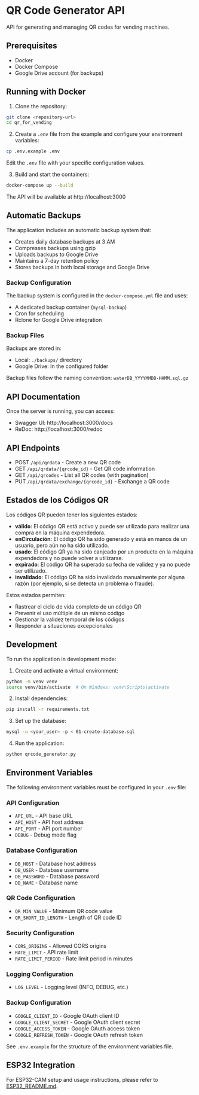 # QR Code Generator API

API for generating and managing QR codes for vending machines.

## Prerequisites

- Docker
- Docker Compose
- Google Drive account (for backups)

## Running with Docker

1. Clone the repository:
```bash
git clone <repository-url>
cd qr_for_vending
```

2. Create a `.env` file from the example and configure your environment variables:
```bash
cp .env.example .env
```
Edit the `.env` file with your specific configuration values.

3. Build and start the containers:
```bash
docker-compose up --build
```

The API will be available at http://localhost:3000

## Automatic Backups

The application includes an automatic backup system that:
- Creates daily database backups at 3 AM
- Compresses backups using gzip
- Uploads backups to Google Drive
- Maintains a 7-day retention policy
- Stores backups in both local storage and Google Drive

### Backup Configuration

The backup system is configured in the `docker-compose.yml` file and uses:
- A dedicated backup container (`mysql-backup`)
- Cron for scheduling
- Rclone for Google Drive integration

### Backup Files

Backups are stored in:
- Local: `./backups/` directory
- Google Drive: In the configured folder

Backup files follow the naming convention: `waterDB_YYYYMMDD-HHMM.sql.gz`

## API Documentation

Once the server is running, you can access:
- Swagger UI: http://localhost:3000/docs
- ReDoc: http://localhost:3000/redoc

## API Endpoints

- POST `/api/qrdata` - Create a new QR code
- GET `/api/qrdata/{qrcode_id}` - Get QR code information
- GET `/api/qrcodes` - List all QR codes (with pagination)
- PUT `/api/qrdata/exchange/{qrcode_id}` - Exchange a QR code

## Estados de los Códigos QR

Los códigos QR pueden tener los siguientes estados:

- **válido**: El código QR está activo y puede ser utilizado para realizar una compra en la máquina expendedora.
- **enCirculación**: El código QR ha sido generado y está en manos de un usuario, pero aún no ha sido utilizado.
- **usado**: El código QR ya ha sido canjeado por un producto en la máquina expendedora y no puede volver a utilizarse.
- **expirado**: El código QR ha superado su fecha de validez y ya no puede ser utilizado.
- **invalidado**: El código QR ha sido invalidado manualmente por alguna razón (por ejemplo, si se detecta un problema o fraude).

Estos estados permiten:
- Rastrear el ciclo de vida completo de un código QR
- Prevenir el uso múltiple de un mismo código
- Gestionar la validez temporal de los códigos
- Responder a situaciones excepcionales

## Development

To run the application in development mode:

1. Create and activate a virtual environment:
```bash
python -m venv venv
source venv/bin/activate  # On Windows: venv\Scripts\activate
```

2. Install dependencies:
```bash
pip install -r requirements.txt
```

3. Set up the database:
```bash
mysql -u <your_user> -p < 01-create-database.sql
```

4. Run the application:
```bash
python qrcode_generator.py
```

## Environment Variables

The following environment variables must be configured in your `.env` file:

### API Configuration
- `API_URL` - API base URL
- `API_HOST` - API host address
- `API_PORT` - API port number
- `DEBUG` - Debug mode flag

### Database Configuration
- `DB_HOST` - Database host address
- `DB_USER` - Database username
- `DB_PASSWORD` - Database password
- `DB_NAME` - Database name

### QR Code Configuration
- `QR_MIN_VALUE` - Minimum QR code value
- `QR_SHORT_ID_LENGTH` - Length of QR code ID

### Security Configuration
- `CORS_ORIGINS` - Allowed CORS origins
- `RATE_LIMIT` - API rate limit
- `RATE_LIMIT_PERIOD` - Rate limit period in minutes

### Logging Configuration
- `LOG_LEVEL` - Logging level (INFO, DEBUG, etc.)

### Backup Configuration
- `GOOGLE_CLIENT_ID` - Google OAuth client ID
- `GOOGLE_CLIENT_SECRET` - Google OAuth client secret
- `GOOGLE_ACCESS_TOKEN` - Google OAuth access token
- `GOOGLE_REFRESH_TOKEN` - Google OAuth refresh token

See `.env.example` for the structure of the environment variables file.

## ESP32 Integration

For ESP32-CAM setup and usage instructions, please refer to [ESP32_README.md](ESP32_README.md). 